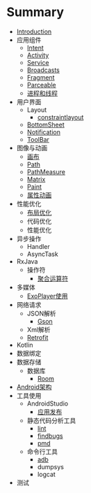 # Summary

* [Introduction](README.md)
* 应用组件
    * [Intent](components/intent.md)
    * [Activity](components/activity.md)
    * [Service](components/service.md)
    * [Broadcasts](components/broadcasts.md)
    * [Fragment](components/fragment.md)
    * [Parceable](components/parceable.md)
    * [进程和线程](components/processes-and-threads.md)
* 用户界面
    * Layout
        * [constraintlayout](ui/layout/constraint-layout.md)
    * [BottomSheet](ui/bottomsheet.md)
    * [Notification](ui/notifications.md)
    * [ToolBar](ui/toolbar.md)
* 图像与动画
    * [画布](graphics/canvas.md)
    * [Path](graphics/path.md)
    * [PathMeasure](graphics/pathmeasure.md)
    * [Matrix](graphics/matrix.md)
    * [Paint](graphics/paint.md)
    * [属性动画](graphics/property-animation.md)
* 性能优化
    * [布局优化](performance/optimizing-layout.md)
    * 代码优化
    * 性能优化
* 异步操作
    * Handler
    * AsyncTask
* RxJava
    * 操作符
        * [聚合运算符](rxjava/operators/aggregate-operators.md)
* 多媒体
    * [ExoPlayer使用](multimedia/exoplayer.md)
* 网络请求
    * JSON解析
        * [Gson](network/gson.md)
    * Xml解析
    * [Retrofit](network/retrofit.md)
* Kotlin
* 数据绑定
* 数据存储
    * 数据库
        * [Room](data/database/room.md)
* [Android架构](android-architecture.md)
* 工具使用
    * AndroidStudio
        * [应用发布](tools/android-studio/publish-app.md)
    * 静态代码分析工具
        * [lint](tools/static-analysis/lint.md)
        * [findbugs](tools/static-analysis/findbugs.md)
        * [pmd](tools/static-analysis/pmd.md)
    * 命令行工具
        * [adb](tools/command-line/adb.md)
        * dumpsys
        * logcat
* 测试
